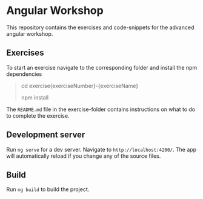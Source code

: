 # Angular Workshop

This repository contains the exercises and code-snippets for the advanced angular workshop.

## Exercises

To start an exercise navigate to the corresponding folder and install the npm dependencies 

> cd exercise{exerciseNumber}-{exerciseName}
> 
> npm install  

The `README.md` file in the exercise-folder contains instructions on what to do to complete the exercise.

## Development server

Run `ng serve` for a dev server. Navigate to `http://localhost:4200/`. The app will automatically reload if you change any of the source files.

## Build

Run `ng build` to build the project.
